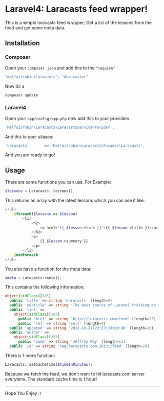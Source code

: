 # Laravel4: Laracasts feed wrapper!

This is a simple laracasts feed wrapper; Get a list of the lessons from the feed and get some meta data.

## Installation

### Composer

Open your `composer.json` and add this to the `"require"`

```php
"malfaitrobin/laracasts": "dev-master"
```
	
Now do a 

```php
composer update
```

### Laravel4

Open your `app/config/app.php` now add this to your providers
	
```php
'Malfaitrobin\Laracasts\LaracastsServiceProvider',
```

And this to your aliases:

```php
'Laracasts' 	  => 'Malfaitrobin\Laracasts\Facades\Laracasts',
```

And you are ready to go!

## Usage

There are some functions you can use. For Example:

```php
$lessons = Laracasts::lessons();	
```

This returns an array with the latest lessons which you can use it like:

```php
</ul>
    @foreach($lessons as $lesson)
        <li>
            <h2>
                <a href="{{ $lesson->link }}">{{ $lesson->title }}</a>
            </h2>
            <p>
                {{ $lesson->summary }}
            </p>
        </li>
    @endforeach
</ul>
```

You also have a function for the meta data:

```php
$meta = Laracasts::meta();
```

This contains the following information:

```php
object(stdClass)[185]
  public 'title' => string 'Laracasts' (length=9)
  public 'subtitle' => string 'The best source of Laravel training on the web.' (length=47)
  public 'link' => 
    object(stdClass)[184]
      public 'href' => string 'http://laracasts.com/feed' (length=25)
      public 'rel' => string 'self' (length=4)
  public 'updated' => string '2013-10-27T23:27:33+00:00' (length=25)
  public 'author' => 
    object(stdClass)[153]
      public 'name' => string 'Jeffrey Way' (length=11)
  public 'id' => string 'tag:laracasts.com,2013:/feed' (length=28)
```
      
      
There is 1 more function:

```php
Laracasts::setCacheTime($timeInMinutes);
```

Because we fetch the feed, we don't want to hit laracasts.com server everytime. The standard cache time is 1 hour!


---
Hope You Enjoy :)